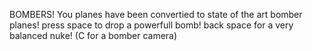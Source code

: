BOMBERS! You planes have been convertied to state of the art bomber planes! press space to drop a powerfull bomb! back space for a very balanced nuke! (C for a bomber camera)